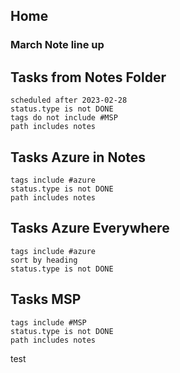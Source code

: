 ## Home

### March Note line up

## Tasks from Notes Folder

```tasks
scheduled after 2023-02-28
status.type is not DONE
tags do not include #MSP 
path includes notes
```

## Tasks Azure in Notes

```tasks
tags include #azure  
status.type is not DONE
path includes notes
```

## Tasks Azure Everywhere

```tasks
tags include #azure
sort by heading
status.type is not DONE
```


## Tasks MSP
```tasks
tags include #MSP 
status.type is not DONE
path includes notes
```

test
